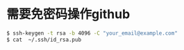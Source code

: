 # 需要免密码操作github
```bash
$ ssh-keygen -t rsa -b 4096 -C "your_email@example.com"
$ cat  ~/.ssh/id_rsa.pub
```
